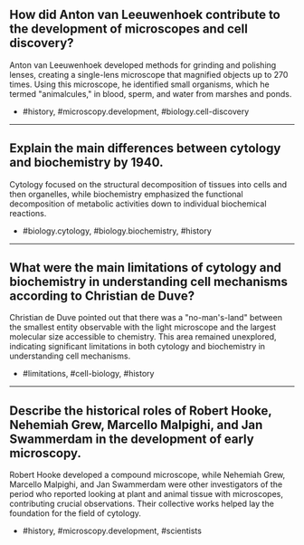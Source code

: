 ## How did Anton van Leeuwenhoek contribute to the development of microscopes and cell discovery?

Anton van Leeuwenhoek developed methods for grinding and polishing lenses, creating a single-lens microscope that magnified objects up to 270 times. Using this microscope, he identified small organisms, which he termed "animalcules," in blood, sperm, and water from marshes and ponds.

- #history, #microscopy.development, #biology.cell-discovery

---

## Explain the main differences between cytology and biochemistry by 1940.

Cytology focused on the structural decomposition of tissues into cells and then organelles, while biochemistry emphasized the functional decomposition of metabolic activities down to individual biochemical reactions.
- #biology.cytology, #biology.biochemistry, #history

---

## What were the main limitations of cytology and biochemistry in understanding cell mechanisms according to Christian de Duve?

Christian de Duve pointed out that there was a "no-man's-land" between the smallest entity observable with the light microscope and the largest molecular size accessible to chemistry. This area remained unexplored, indicating significant limitations in both cytology and biochemistry in understanding cell mechanisms.
- #limitations, #cell-biology, #history

---

## Describe the historical roles of Robert Hooke, Nehemiah Grew, Marcello Malpighi, and Jan Swammerdam in the development of early microscopy.

Robert Hooke developed a compound microscope, while Nehemiah Grew, Marcello Malpighi, and Jan Swammerdam were other investigators of the period who reported looking at plant and animal tissue with microscopes, contributing crucial observations. Their collective works helped lay the foundation for the field of cytology.
- #history, #microscopy.development, #scientists